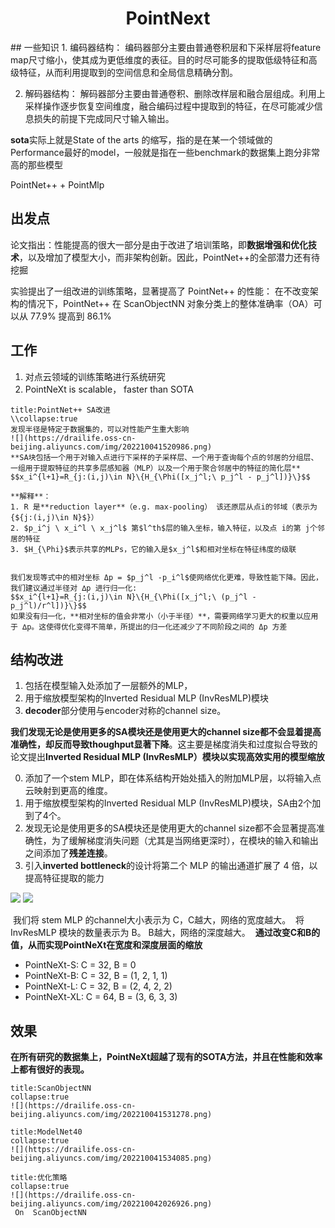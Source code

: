 <center><h1>PointNext</h1></center>
## 一些知识
1. 编码器结构：
编码器部分主要由普通卷积层和下采样层将feature map尺寸缩小，使其成为更低维度的表征。目的时尽可能多的提取低级特征和高级特征，从而利用提取到的空间信息和全局信息精确分割。

2. 解码器结构：
解码器部分主要由普通卷积、删除改样层和融合层组成。利用上采样操作逐步恢复空间维度，融合编码过程中提取到的特征，在尽可能减少信息损失的前提下完成同尺寸输入输出。


**sota**实际上就是State of the arts 的缩写，指的是在某一个领域做的Performance最好的model，一般就是指在一些benchmark的数据集上跑分非常高的那些模型

PointNet++  +  PointMlp

## 出发点

论文指出：性能提高的很大一部分是由于改进了培训策略，即**数据增强和优化技术**，以及增加了模型大小，而非架构创新。因此，PointNet++的全部潜力还有待挖掘

实验提出了一组改进的训练策略，显著提高了 PointNet++ 的性能： 在不改变架构的情况下，PointNet++ 在 ScanObjectNN 对象分类上的整体准确率（OA）可以从 77.9% 提高到 86.1%

## 工作

1. 对点云领域的训练策略进行系统研究 
2. PointNeXt is scalable， faster than SOTA

```ad-note
title:PointNet++ SA改进
\\collapse:true
发现半径是特定于数据集的，可以对性能产生重大影响
![](https://drailife.oss-cn-beijing.aliyuncs.com/img/202210041520986.png)
**SA块包括一个用于对输入点进行下采样的子采样层、一个用于查询每个点的邻居的分组层、一组用于提取特征的共享多层感知器（MLP）以及一个用于聚合邻居中的特征的简化层**
$$x_i^{l+1}=R_{j:(i,j)\in N}\{H_{\Phi([x_j^l;\ p_j^l - p_j^l])}\}$$

**解释**：
1. R 是**reduction layer**（e.g. max-pooling） 该还原层从点i的邻域（表示为{${j:(i,j)\in N}$}）
2. $p_i^j \ x_i^l \ x_j^l$ 第$l^th$层的输入坐标，输入特征，以及点 i的第 j个邻居的特征
3. $H_{\Phi}$表示共享的MLPs，它的输入是$x_j^l$和相对坐标在特征纬度的级联


我们发现等式中的相对坐标 Δp = $p_j^l -p_i^l$使网络优化更难，导致性能下降。因此，我们建议通过半径对 ∆p 进行归一化:
$$x_i^{l+1}=R_{j:(i,j)\in N}\{H_{\Phi([x_j^l;\ (p_j^l - p_j^l)/r^l])}\}$$
如果没有归一化，**相对坐标的值会非常小（小于半径）**，需要网络学习更大的权重以应用于 ∆p。这使得优化变得不简单，所提出的归一化还减少了不同阶段之间的 Δp 方差
```


## 结构改进
1. 包括在模型输入处添加了一层额外的MLP，
2. 用于缩放模型架构的Inverted Residual MLP (InvResMLP)模块
3. **decoder**部分使用与encoder对称的channel size。


**我们发现无论是使用更多的SA模块还是使用更大的channel size都不会显着提高准确性，却反而导致thoughput显著下降**。这主要是梯度消失和过度拟合导致的
论文提出**Inverted Residual MLP (InvResMLP）模块以实现高效实用的模型缩放**

0.  添加了一个stem MLP，即在体系结构开始处插入的附加MLP层，以将输入点云映射到更高的维度。
1. 用于缩放模型架构的Inverted Residual MLP (InvResMLP)模块，SA由2个加到了4个。
2. 发现无论是使用更多的SA模块还是使用更大的channel size都不会显著提高准确性，为了缓解梯度消失问题（尤其是当网络更深时），在模块的输入和输出之间添加了**残差连接**。
3. 引入**inverted bottleneck**的设计将第二个 MLP 的输出通道扩展了 4 倍，以提高特征提取的能力

![](https://drailife.oss-cn-beijing.aliyuncs.com/img/202210041143960.png)
![](https://drailife.oss-cn-beijing.aliyuncs.com/img/202210041540070.png)


 我们将 stem MLP 的channel大小表示为 C，C越大，网络的宽度越大。
 将 InvResMLP 模块的数量表示为 B。 B越大，网络的深度越大。
 **通过改变C和B的值，从而实现PointNeXt在宽度和深度层面的缩放** 
 
+ PointNeXt-S: C = 32, B = 0
+ PointNeXt-B: C = 32, B = (1, 2, 1, 1)
+ PointNeXt-L: C = 32, B = (2, 4, 2, 2)
+ PointNeXt-XL: C = 64, B = (3, 6, 3, 3)

## 效果
**在所有研究的数据集上，PointNeXt超越了现有的SOTA方法，并且在性能和效率上都有很好的表现。**
```ad-note
title:ScanObjectNN
collapse:true
![](https://drailife.oss-cn-beijing.aliyuncs.com/img/202210041531278.png)

```
```ad-note
title:ModelNet40
collapse:true
![](https://drailife.oss-cn-beijing.aliyuncs.com/img/202210041534085.png)
```
```ad-note
title:优化策略
collapse:true
![](https://drailife.oss-cn-beijing.aliyuncs.com/img/202210042026926.png)
 On  ScanObjectNN
```
